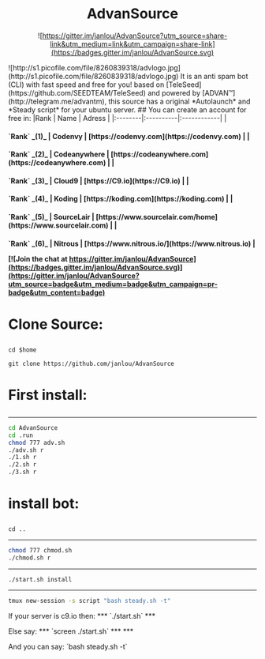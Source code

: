 # <h1 align="center">AdvanSource</h1><p align="center">  <p align="center">![https://gitter.im/janlou/AdvanSource?utm_source=share-link&utm_medium=link&utm_campaign=share-link](https://badges.gitter.im/janlou/AdvanSource.svg)
<p align="left">![http://s1.picofile.com/file/8260839318/advlogo.jpg](http://s1.picofile.com/file/8260839318/advlogo.jpg) It is an anti spam bot (CLI) with fast speed and free for you! based on [TeleSeed](https://github.com/SEEDTEAM/TeleSeed) and powered by [ADVAN™](http://telegram.me/advantm), this source has a original *Autolaunch* and *Steady script* for your ubuntu server.
## You can create an account for free in:
|Rank | Name | Adress |
|:--------|:----------|:------------|
| <h4>`Rank` _(1)_ | Codenvy | [https://codenvy.com](https://codenvy.com) |
| <h4>`Rank` _(2)_ | Codeanywhere | [https://codeanywhere.com](https://codeanywhere.com) |
| <h4>`Rank` _(3)_ | Cloud9 | [https://C9.io](https://C9.io) |
| <h4>`Rank` _(4)_ | Koding | [https://koding.com](https://koding.com) |
| <h4>`Rank` _(5)_ | SourceLair | [https://www.sourcelair.com/home](https://www.sourcelair.com) |
| <h4>`Rank` _(6)_ | Nitrous | [https://www.nitrous.io/](https://www.nitrous.io) |

[![Join the chat at https://gitter.im/janlou/AdvanSource](https://badges.gitter.im/janlou/AdvanSource.svg)](https://gitter.im/janlou/AdvanSource?utm_source=badge&utm_medium=badge&utm_campaign=pr-badge&utm_content=badge)

# <p align="left">Clone Source:
```
cd $home
```
```
git clone https://github.com/janlou/AdvanSource
```
# <p align="left">First install:
***
```sh
cd AdvanSource
cd .run
chmod 777 adv.sh
./adv.sh r
./1.sh r
./2.sh r
./3.sh r
```
# <p align="left">install bot:
```
cd ..
```
***
```bash
chmod 777 chmod.sh
./chmod.sh r
```
***
`./start.sh install`
***
```bash
tmux new-session -s script "bash steady.sh -t"
```
<p align="left">If your server is c9.io then:
***
`./start.sh`
***
<p align="left">Else say:
***
`screen ./start.sh`
***
***
<p align="left">And you can say:
`bash steady.sh -t`
